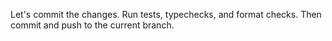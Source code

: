 Let's commit the changes. Run tests, typechecks, and format checks. Then commit and push to the current branch.